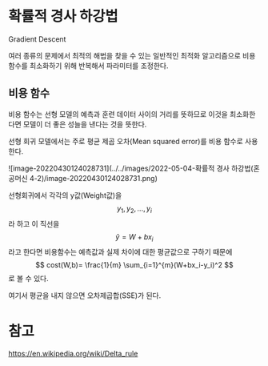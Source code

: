 # 확률적 경사 하강법

Gradient Descent

여러 종류의 문제에서 최적의 해법을 찾을 수 있는 일반적인 최적화 알고리즘으로 비용 함수를 최소화하기 위해 반복해서 파라미터를 조정한다.

## 비용 함수

비용 함수는 선형 모델의 예측과 훈련 데이터 사이의 거리를 뜻하므로 이것을 최소화한다면 모델이 더 좋은 성늘을 낸다는 것을 뜻한다.

선형 회귀 모델에서는 주로 평균 제곱 오차(Mean squared error)를 비용 함수로 사용한다.

![image-20220430124028731](../../images/2022-05-04-확률적 경사 하강법(혼공머신 4-2)/image-20220430124028731.png)

선형회귀에서  각각의 y값(Weight값)을 
$$
y_1,y_2,...,y_i
$$
라 하고 이 직선을 
$$
\hat{y}=W+bx_i
$$
라고 한다면 비용함수는 예측값과 실제 차이에 대한 평균값으로 구하기 때문에
$$
cost(W,b)= \frac{1}{m} \sum_{i=1}^{m}(W+bx_i-y_i)^2
$$
로 볼 수 있다.

여기서 평균을 내지 않으면 오차제곱합(SSE)가 된다.

# 참고

https://en.wikipedia.org/wiki/Delta_rule
